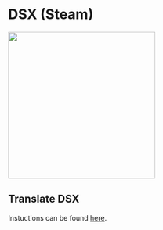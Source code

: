 # DSX (Steam)
<a href="https://store.steampowered.com/app/1812620/DSX/"><img src="https://github.com/Paliverse/DualSenseX/raw/main/imgs/AvailableOnSteam.png" width="300" height="auto"/></a>

## Translate DSX
Instuctions can be found [here](https://github.com/Paliverse/DSX/tree/main/Translations).
